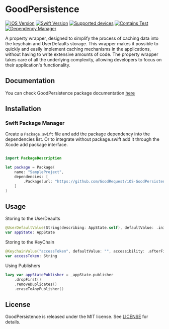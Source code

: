 # GoodPersistence

[![iOS Version](https://img.shields.io/badge/iOS_Version->=_12.0-brightgreen?logo=apple&logoColor=green)]()
[![Swift Version](https://img.shields.io/badge/Swift_Version-5.5-green?logo=swift)](https://docs.swift.org/swift-book/)
[![Supported devices](https://img.shields.io/badge/Supported_Devices-iPhone/iPad-green)]()
[![Contains Test](https://img.shields.io/badge/Tests-YES-blue)]()
[![Dependency Manager](https://img.shields.io/badge/Dependency_Manager-SPM-red)](#swiftpackagemanager)

A property wrapper, designed to simplify the process of caching data into the keychain and UserDefaults storage. 
This wrapper makes it possible to quickly and easily implement caching mechanisms in the applications,
without having to write extensive amounts of code. 
The property wrapper takes care of all the underlying complexity, allowing developers to focus on their application's functionality.

## Documentation
You can check GoodPersistence package documentation [here](https://goodrequest.github.io/GoodPersistence/documentation/goodpersistence/)

## Installation
### Swift Package Manager

Create a `Package.swift` file and add the package dependency into the dependencies list.
Or to integrate without package.swift add it through the Xcode add package interface.

[//]: # (Don't forget to add the version once available)
```swift

import PackageDescription

let package = Package(
    name: "SampleProject",
    dependencies: [
        .Package(url: "https://github.com/GoodRequest/iOS-GoodPersistence" from: "addVersion")
    ]
)

```

## Usage

Storing to the UserDeaults
```swift
@UserDefaultValue(String(describing: AppState.self), defaultValue: .initial)
var appState: AppState
```

Storing to the KeyChain
```swift
@KeychainValue("accessToken", defaultValue: "", accessibility: .afterFirstUnlockThisDeviceOnly)
var accessToken: String
```

Using Publishers
```swift
lazy var appStatePublisher = _appState.publisher
    .dropFirst()
    .removeDuplicates()
    .eraseToAnyPublisher()
```

## License
GoodPersistence is released under the MIT license. See [LICENSE](LICENSE.md) for details.
